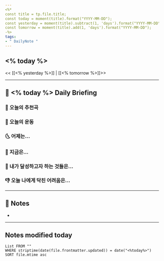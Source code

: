 ```yaml
---
<%*
const title = tp.file.title;
const today = moment(title).format("YYYY-MM-DD");
const yesterday = moment(title).subtract(1, 'days').format("YYYY-MM-DD");
const tomorrow = moment(title).add(1, 'days').format("YYYY-MM-DD");
-%>
tags:
- " DailyNote "
---
```


## <% today %>

<< [[<% yesterday %>]] | [[<% tomorrow %>]]>>

---
## 📅 <% today %> Daily Briefing

### 🎵 오늘의 추천곡

### 🏃 오늘의 운동

### 🌜 어제는...

### 🙌 지금은...

### 🚀 내가 달성하고자 하는 것들은...

### 👎 오늘 나에게 닥친 어려움은...

---

## 📝 Notes

- 

---
## Notes modified today

```dataview
List FROM "" 
WHERE striptime(date(file.frontmatter.updated)) = date("<%today%>") 
SORT file.mtime asc
```
